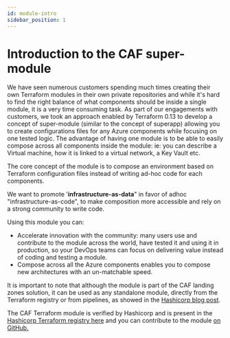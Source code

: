 ```yaml
---
id: module-intro
sidebar_position: 1
---
```


# Introduction to the CAF super-module

We have seen numerous customers spending much times creating their own Terraform modules in their own private repositories and while it's hard to find the right balance of what components should be inside a single module, it is a very time consuming task. As part of our engagements with customers, we took an approach enabled by Terraform 0.13 to develop a concept of super-module (similar to the concept of superapp) allowing you to create configurations files for any Azure components while focusing on one tested logic. The advantage of having one module is to be able to easily compose across all components inside the module: ie: you can describe a Virtual machine, how it is linked to a virtual network, a Key Vault etc.

The core concept of the module is to compose an environment based on Terraform configuration files instead of writing ad-hoc code for each components.

We want to promote '**infrastructure-as-data**" in favor of adhoc "infrastructure-as-code", to make composition more accessible and rely on a strong community to write code.

Using this module you can:

* Accelerate innovation with the community: many users use and contribute to the module across the world, have tested it and using it in production, so your DevOps teams can focus on delivering value instead of coding and testing a module.
* Compose across all the Azure components enables you to compose new architectures with an un-matchable speed.

It is important to note that although the module is part of the CAF landing zones solution, it can be used as any standalone module, directly from the Terraform registry or from pipelines, as showed in the [Hashicorp blog post](https://www.hashicorp.com/blog/go-big-or-go-small-building-in-azure-caf-with-terraform-cloud).

The CAF Terraform module is verified by Hashicorp and is present in the [Hashicorp Terraform registry here](https://registry.terraform.io/modules/aztfmod) and you can contribute to the module [on GitHub.](https://github.com/aztfmod/terraform-azurerm-caf)